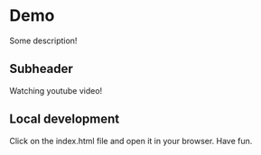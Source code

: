 # Demo

Some description!

## Subheader

Watching youtube video!

## Local development

Click on the index.html file and open it in your browser.
Have fun.